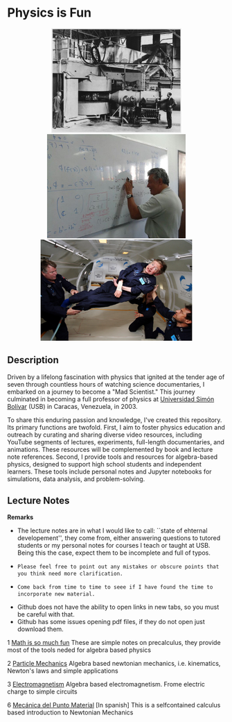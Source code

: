 <p align="center">
  <H1> Physics is Fun </H1>
</p>

<p align="center">
  <img src="pics/Berkeley_60-inch_cyclotron.jpg" width="300" title="hover text">
  <img src="pics/Jesus-Esteban_MIC119.jpg" width="320" title="hover text">
  <img src="pics/Hawking_in_Zero_Gravity_NASA.jpg" width="350" title="hover text">
</p>




## Description

Driven by a lifelong fascination with physics that ignited at the tender age of seven through countless hours of watching science documentaries, I embarked on a journey to become a "Mad Scientist." This journey culminated in becoming a full professor of physics at [Universidad Simón Bolívar](http://www.usb.ve) (USB) in Caracas, Venezuela, in 2003.

To share this enduring passion and knowledge, I've created this repository. Its primary functions are twofold. First, I aim to foster physics education and outreach by curating and sharing diverse video resources, including YouTube segments of lectures, experiments, full-length documentaries, and animations. These resources will be complemented by book and lecture note references. Second, I provide tools and resources for algebra-based physics, designed to support high school students and independent learners. These tools include personal notes and Jupyter notebooks for simulations, data analysis, and problem-solving.  





## Lecture Notes

**Remarks** 

* The lecture notes are in what I would like to call: ``state of ehternal developement'', they come from, either answering questions to tutored students or my personal notes for courses I teach or taught at USB. Being this the case, expect them to be incomplete and full of typos.
*     Please feel free to point out any mistakes or obscure points that you think need more clarification.
*     Come back from time to time to seee if I have found the time to incorporate new material.
* Github does not have the ability to open links in new  tabs, so you must be careful with that.
* Github has some issues opening pdf files, if they do not open just download them.
  

1 [Math is so much fun](docs/M_is_Fun.pdf) These are simple notes on precalculus, they provide most of the tools neded for algebra based physics

2 [Particle Mechanics](docs/Algebra_Based_Newtonian_MECHANICS.pdf) Algebra based newtonian mechanics, i.e. kinematics, Newton's laws and simple applications

3 [Electromagnetism](docs/Algebra_Based_Physics_ELECTROMAGNETISM.pdf) Algebra based electromagnetism. Frome electric charge to simple circuits

6 [Mecánica del Punto Material](docs/Mecanica_del_Punto_Material.pdf) [In spanish] This is a selfcontained calculus based introduction to Newtonian Mechanics
